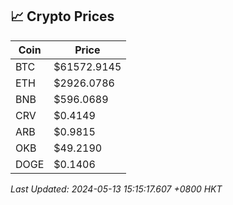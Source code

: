 ## 📈 Crypto Prices

| Coin | Price |
| ---- | ----- |
| BTC | $61572.9145 |
| ETH | $2926.0786 |
| BNB | $596.0689 |
| CRV | $0.4149 |
| ARB | $0.9815 |
| OKB | $49.2190 |
| DOGE | $0.1406 |

_Last Updated: 2024-05-13 15:15:17.607 +0800 HKT_